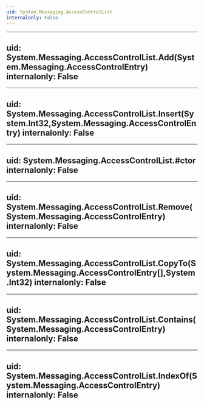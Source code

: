 ```yaml
---
uid: System.Messaging.AccessControlList
internalonly: False
---
```


---
uid: System.Messaging.AccessControlList.Add(System.Messaging.AccessControlEntry)
internalonly: False
---

---
uid: System.Messaging.AccessControlList.Insert(System.Int32,System.Messaging.AccessControlEntry)
internalonly: False
---

---
uid: System.Messaging.AccessControlList.#ctor
internalonly: False
---

---
uid: System.Messaging.AccessControlList.Remove(System.Messaging.AccessControlEntry)
internalonly: False
---

---
uid: System.Messaging.AccessControlList.CopyTo(System.Messaging.AccessControlEntry[],System.Int32)
internalonly: False
---

---
uid: System.Messaging.AccessControlList.Contains(System.Messaging.AccessControlEntry)
internalonly: False
---

---
uid: System.Messaging.AccessControlList.IndexOf(System.Messaging.AccessControlEntry)
internalonly: False
---
